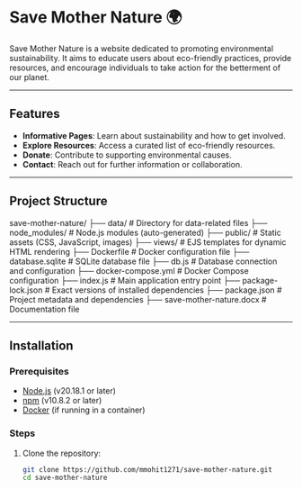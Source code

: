 # Save Mother Nature 🌍

Save Mother Nature is a website dedicated to promoting environmental sustainability. It aims to educate users about eco-friendly practices, provide resources, and encourage individuals to take action for the betterment of our planet.

---

## Features
- **Informative Pages**: Learn about sustainability and how to get involved.
- **Explore Resources**: Access a curated list of eco-friendly resources.
- **Donate**: Contribute to supporting environmental causes.
- **Contact**: Reach out for further information or collaboration.

---

## Project Structure
save-mother-nature/
├── data/                   # Directory for data-related files
├── node_modules/           # Node.js modules (auto-generated)
├── public/                 # Static assets (CSS, JavaScript, images)
├── views/                  # EJS templates for dynamic HTML rendering
├── Dockerfile              # Docker configuration file
├── database.sqlite         # SQLite database file
├── db.js                   # Database connection and configuration
├── docker-compose.yml      # Docker Compose configuration
├── index.js                # Main application entry point
├── package-lock.json       # Exact versions of installed dependencies
├── package.json            # Project metadata and dependencies
├── save-mother-nature.docx # Documentation file

---
## Installation
### Prerequisites
- [Node.js](https://nodejs.org) (v20.18.1 or later)
- [npm](https://www.npmjs.com/) (v10.8.2 or later)
- [Docker](https://www.docker.com/) (if running in a container)

### Steps
1. Clone the repository:
   ```bash
   git clone https://github.com/mmohit1271/save-mother-nature.git
   cd save-mother-nature
